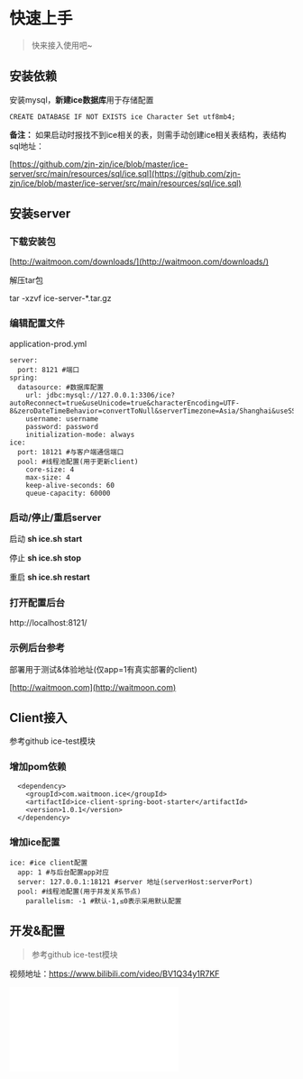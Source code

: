 # 快速上手

>快来接入使用吧~

## 安装依赖

安装mysql，**新建ice数据库**用于存储配置

`CREATE DATABASE IF NOT EXISTS ice Character Set utf8mb4;`

**备注：** 如果启动时报找不到ice相关的表，则需手动创建ice相关表结构，表结构sql地址：

[https://github.com/zjn-zjn/ice/blob/master/ice-server/src/main/resources/sql/ice.sql](https://github.com/zjn-zjn/ice/blob/master/ice-server/src/main/resources/sql/ice.sql)

## 安装server

### 下载安装包

[http://waitmoon.com/downloads/](http://waitmoon.com/downloads/)

解压tar包 

tar -xzvf ice-server-*.tar.gz

### 编辑配置文件

application-prod.yml

```
server:
  port: 8121 #端口
spring:
  datasource: #数据库配置
    url: jdbc:mysql://127.0.0.1:3306/ice?autoReconnect=true&useUnicode=true&characterEncoding=UTF-8&zeroDateTimeBehavior=convertToNull&serverTimezone=Asia/Shanghai&useSSL=false
    username: username
    password: password
    initialization-mode: always
ice:
  port: 18121 #与客户端通信端口
  pool: #线程池配置(用于更新client)
    core-size: 4
    max-size: 4
    keep-alive-seconds: 60
    queue-capacity: 60000
```

### 启动/停止/重启server

启动
**sh ice.sh start**

停止
**sh ice.sh stop**

重启
**sh ice.sh restart**

### 打开配置后台

http://localhost:8121/

### 示例后台参考

部署用于测试&体验地址(仅app=1有真实部署的client)

[http://waitmoon.com](http://waitmoon.com)

## Client接入

参考github ice-test模块

### 增加pom依赖

```
  <dependency>
    <groupId>com.waitmoon.ice</groupId>
    <artifactId>ice-client-spring-boot-starter</artifactId>
    <version>1.0.1</version>
  </dependency>
```

### 增加ice配置

```
ice: #ice client配置
  app: 1 #与后台配置app对应
  server: 127.0.0.1:18121 #server 地址(serverHost:serverPort)
  pool: #线程池配置(用于并发关系节点)
    parallelism: -1 #默认-1,≤0表示采用默认配置
```

## 开发&配置

>参考github ice-test模块

视频地址：https://www.bilibili.com/video/BV1Q34y1R7KF

<iframe src="//player.bilibili.com/player.html?aid=807134055&bvid=BV1Q34y1R7KF&cid=456033283&page=1" scrolling="no" border="0" frameborder="no" framespacing="0" allowfullscreen="true"> </iframe>